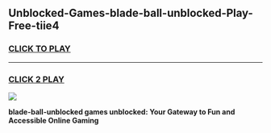 
## Unblocked-Games-blade-ball-unblocked-Play-Free-tiie4
<h3>
<a href="https://premium76.site?title=blade-ball-unblocked&ref=10A">CLICK TO PLAY</a></h3>
<hr>

<h3>
<a href="https://premium76.site?title=blade-ball-unblocked&ref=10A">CLICK 2 PLAY</a>
  
</h3>

<a href="https://premium76.site?title=blade-ball-unblocked&ref=10A"><img src="https://clearcache.store/games.png"></a>


**blade-ball-unblocked games unblocked: Your Gateway to Fun and Accessible Online Gaming**
